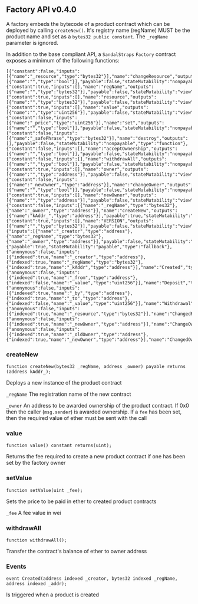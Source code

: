 ## Factory API v0.4.0
A factory embeds the bytecode of a product contract which can be deployed by
calling `createNew()`.  It's registry name (regName) MUST be the product name
and set as a `bytes32 public constant`. The `_regName` parameter is ignored. 

In addition to the base compliant API, a `SandalStraps` `Factory` contract 
exposes a minimum of the following functions:
```
[{"constant":false,"inputs":[{"name":"_resource","type":"bytes32"}],"name":"changeResource","outputs":[{"name":"","type":"bool"}],"payable":false,"stateMutability":"nonpayable","type":"function"},{"constant":true,"inputs":[],"name":"regName","outputs":[{"name":"","type":"bytes32"}],"payable":false,"stateMutability":"view","type":"function"},{"constant":true,"inputs":[],"name":"resource","outputs":[{"name":"","type":"bytes32"}],"payable":false,"stateMutability":"view","type":"function"},{"constant":true,"inputs":[],"name":"value","outputs":[{"name":"","type":"uint256"}],"payable":false,"stateMutability":"view","type":"function"},{"constant":false,"inputs":[{"name":"_price","type":"uint256"}],"name":"set","outputs":[{"name":"","type":"bool"}],"payable":false,"stateMutability":"nonpayable","type":"function"},{"constant":false,"inputs":[{"name":"_safePhrase","type":"bytes32"}],"name":"destroy","outputs":[],"payable":false,"stateMutability":"nonpayable","type":"function"},{"constant":false,"inputs":[],"name":"acceptOwnership","outputs":[{"name":"","type":"bool"}],"payable":false,"stateMutability":"nonpayable","type":"function"},{"constant":false,"inputs":[],"name":"withdrawAll","outputs":[{"name":"","type":"bool"}],"payable":false,"stateMutability":"nonpayable","type":"function"},{"constant":true,"inputs":[],"name":"owner","outputs":[{"name":"","type":"address"}],"payable":false,"stateMutability":"view","type":"function"},{"constant":false,"inputs":[{"name":"_newOwner","type":"address"}],"name":"changeOwner","outputs":[{"name":"","type":"bool"}],"payable":false,"stateMutability":"nonpayable","type":"function"},{"constant":true,"inputs":[],"name":"newOwner","outputs":[{"name":"","type":"address"}],"payable":false,"stateMutability":"view","type":"function"},{"constant":false,"inputs":[{"name":"_regName","type":"bytes32"},{"name":"_owner","type":"address"}],"name":"createNew","outputs":[{"name":"kAddr_","type":"address"}],"payable":true,"stateMutability":"payable","type":"function"},{"constant":true,"inputs":[],"name":"VERSION","outputs":[{"name":"","type":"bytes32"}],"payable":false,"stateMutability":"view","type":"function"},{"inputs":[{"name":"_creator","type":"address"},{"name":"_regName","type":"bytes32"},{"name":"_owner","type":"address"}],"payable":false,"stateMutability":"nonpayable","type":"constructor"},{"payable":true,"stateMutability":"payable","type":"fallback"},{"anonymous":false,"inputs":[{"indexed":true,"name":"_creator","type":"address"},{"indexed":true,"name":"_regName","type":"bytes32"},{"indexed":true,"name":"_kAddr","type":"address"}],"name":"Created","type":"event"},{"anonymous":false,"inputs":[{"indexed":true,"name":"_from","type":"address"},{"indexed":false,"name":"_value","type":"uint256"}],"name":"Deposit","type":"event"},{"anonymous":false,"inputs":[{"indexed":true,"name":"_by","type":"address"},{"indexed":true,"name":"_to","type":"address"},{"indexed":false,"name":"_value","type":"uint256"}],"name":"Withdrawal","type":"event"},{"anonymous":false,"inputs":[{"indexed":true,"name":"_resource","type":"bytes32"}],"name":"ChangedResource","type":"event"},{"anonymous":false,"inputs":[{"indexed":true,"name":"_newOwner","type":"address"}],"name":"ChangeOwnerTo","type":"event"},{"anonymous":false,"inputs":[{"indexed":true,"name":"_oldOwner","type":"address"},{"indexed":true,"name":"_newOwner","type":"address"}],"name":"ChangedOwner","type":"event"}]
```

### createNew
```
function createNew(bytes32 _regName, address _owner) payable returns (address kAddr_);
```
Deploys a new instance of the product contract

`_regName` The registration name of the new contract

`_owner` An address to be awarded ownership of the product contract. If 0x0
then the caller (`msg.sender`) is awarded ownership.
If a `fee` has been set, then the required value of ether must be sent with the call

### value
```
function value() constant returns(uint);
```
Returns the fee required to create a new product contract if one has been set 
by the factory owner

### setValue
```
function setValue(uint _fee);
```
Sets the price to be paid in ether to created product contracts

`_fee` A fee value in wei

### withdrawAll
```
function withdrawAll();
```
Transfer the contract's balance of ether to owner address

### Events
```
event Created(address indexed _creator, bytes32 indexed _regName, address indexed _addr);
```
Is triggered when a product is created
